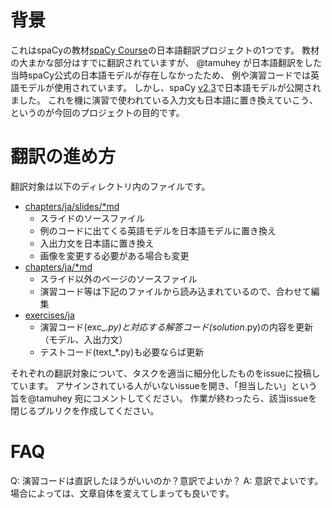 # 背景

これはspaCyの教材[spaCy Course](https://course.spacy.io/ja/)の日本語翻訳プロジェクトの1つです。
教材の大まかな部分はすでに翻訳されていますが、
@tamuhey が日本語翻訳をした当時spaCy公式の日本語モデルが存在しなかったため、
例や演習コードでは英語モデルが使用されています。
しかし、spaCy [v2.3](https://github.com/explosion/spaCy/releases/tag/v2.3.0)で日本語モデルが公開されました。
これを機に演習で使われている入力文も日本語に置き換えていこう、というのが今回のプロジェクトの目的です。

# 翻訳の進め方

翻訳対象は以下のディレクトリ内のファイルです。

- [chapters/ja/slides/*md](chapters/ja/slides)
    - スライドのソースファイル
    - 例のコードに出てくる英語モデルを日本語モデルに置き換え
    - 入出力文を日本語に置き換え
    - 画像を変更する必要がある場合も変更
- [chapters/ja/*md](chapters/ja/)
    - スライド以外のページのソースファイル
    - 演習コード等は下記のファイルから読み込まれているので、合わせて編集
- [exercises/ja](exercises/ja)
    - 演習コード(exc_*.py)と対応する解答コード(solution*.py)の内容を更新（モデル、入出力文）
    - テストコード(text_*.py)も必要ならば更新

それぞれの翻訳対象について、タスクを適当に細分化したものをissueに投稿しています。
アサインされている人がいないissueを開き、「担当したい」という旨を@tamuhey 宛にコメントしてください。
作業が終わったら、該当issueを閉じるプルリクを作成してください。

# FAQ

Q: 演習コードは直訳したほうがいいのか？意訳でよいか？
A: 意訳でよいです。場合によっては、文章自体を変えてしまっても良いです。
